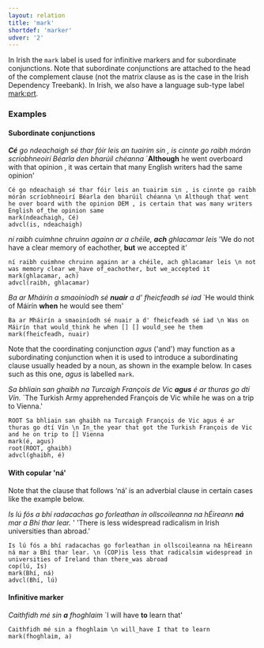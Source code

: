 ```yaml
---
layout: relation
title: 'mark'
shortdef: 'marker'
udver: '2'
---
```


In Irish the `mark` label is used for infinitive markers and for subordinate conjunctions. 
Note that subordinate conjunctions are attached to the head of the complement clause (not the matrix clause as is the case in the Irish Dependency Treebank). In Irish, we also have a language sub-type label [mark:prt](https://universaldependencies.org/ga/dep/mark-prt.html).

### Examples

#### Subordinate conjunctions

_<b>Cé</b> go ndeachaigh sé thar fóir leis an tuairim sin , is cinnte go raibh mórán scríobhneoirí Béarla den bharúil chéanna_ `<b>Although</b> he went overboard with that opinion , it was certain that many English writers had the same opinion'

~~~ sdparse
Cé go ndeachaigh sé thar fóir leis an tuairim sin , is cinnte go raibh mórán scríobhneoirí Béarla den bharúil chéanna \n Although that went he over board with the opinion DEM , is certain that was many writers English of_the opinion same
mark(ndeachaigh, Cé)
advcl(is, ndeachaigh)
~~~

_ní raibh cuimhne chruinn againn ar a chéile, <b>ach</b> ghlacamar leis_ 'We do not have a clear memory of eachother, <b>but</b> we accepted it'

~~~ sdparse
ní raibh cuimhne chruinn againn ar a chéile, ach ghlacamar leis \n not was memory clear we_have of_eachother, but we_accepted it
mark(ghlacamar, ach)
advcl(raibh, ghlacamar)
~~~

_Ba ar Mháirín a smaoiníodh sé <b>nuair</b> a d' fheicfeadh sé iad_ `He would think of Máirín <b>when</b> he would see them'

~~~ sdparse
Ba ar Mháirín a smaoiníodh sé nuair a d' fheicfeadh sé iad \n Was on Máirín that would_think he when [] [] would_see he them
mark(fheicfeadh, nuair)
~~~

Note that the coordinating conjunction _agus_ ('and') may function as a subordinating conjunction when it is used to introduce a subordinating clause usually headed by a noun, as shown in the example below. In cases such as this one, _agus_ is labelled `mark`. 

_Sa bhliain san ghaibh na Turcaigh François de Vic <b>agus</b> é ar thuras go dtí Vín._ `The Turkish Army apprehended François de Vic while he was on a trip to Vienna.'

~~~ sdparse
ROOT Sa bhliain san ghaibh na Turcaigh François de Vic agus é ar thuras go dtí Vín \n In_the year that got the Turkish François de Vic and he on trip to [] Vienna
mark(é, agus)
root(ROOT, ghaibh)
advcl(ghaibh, é)
~~~

#### With copular 'ná'

Note that the clause that follows ‘ná’ is an adverbial clause in certain cases like the example below. 

_Is lú fós a bhí radacachas go forleathan in ollscoileanna na hÉireann <b>ná</b> mar a Bhí thar lear._ '  'There is less widespread radicalism in Irish universities than abroad.'

~~~ sdparse
Is lú fós a bhí radacachas go forleathan in ollscoileanna na hÉireann ná mar a Bhí thar lear. \n (COP)is less that radicalsim widespread in universities of Ireland than there_was abroad
cop(lú, Is)
mark(Bhí, ná)
advcl(Bhí, lú)
~~~

#### Infinitive marker

_Caithfidh mé sin <b>a</b> fhoghlaim_ `I will have <b>to</b> learn that'

~~~ sdparse
Caithfidh mé sin a fhoghlaim \n will_have I that to learn
mark(fhoghlaim, a)
~~~ 
<!-- Interlanguage links updated St lis 3 20:58:56 CET 2021 -->
